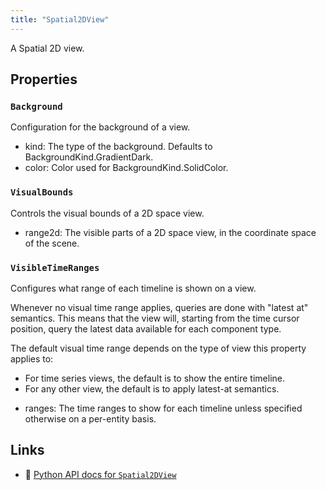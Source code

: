 ```yaml
---
title: "Spatial2DView"
---
```


A Spatial 2D view.

## Properties

### `Background`
Configuration for the background of a view.

* kind: The type of the background. Defaults to BackgroundKind.GradientDark.
* color: Color used for BackgroundKind.SolidColor.
### `VisualBounds`
Controls the visual bounds of a 2D space view.

* range2d: The visible parts of a 2D space view, in the coordinate space of the scene.
### `VisibleTimeRanges`
Configures what range of each timeline is shown on a view.

Whenever no visual time range applies, queries are done with "latest at" semantics.
This means that the view will, starting from the time cursor position,
query the latest data available for each component type.

The default visual time range depends on the type of view this property applies to:
- For time series views, the default is to show the entire timeline.
- For any other view, the default is to apply latest-at semantics.

* ranges: The time ranges to show for each timeline unless specified otherwise on a per-entity basis.

## Links
 * 🐍 [Python API docs for `Spatial2DView`](https://ref.rerun.io/docs/python/stable/common/blueprint_views#rerun.blueprint.views.Spatial2DView)

